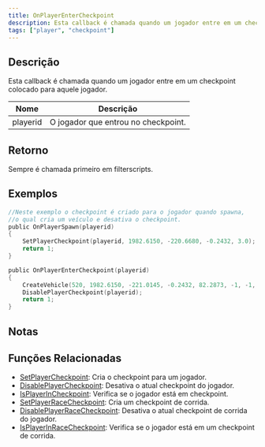 ```yaml
---
title: OnPlayerEnterCheckpoint
description: Esta callback é chamada quando um jogador entre em um checkpoint colocado para aquele jogador.
tags: ["player", "checkpoint"]
---
```


## Descrição

Esta callback é chamada quando um jogador entre em um checkpoint colocado para aquele jogador.

| Nome     | Descrição                           |
| -------- | ----------------------------------- |
| playerid | O jogador que entrou no checkpoint. |

## Retorno

Sempre é chamada primeiro em filterscripts.

## Exemplos

```c
//Neste exemplo o checkpoint é criado para o jogador quando spawna,
//o qual cria um veículo e desativa o checkpoint.
public OnPlayerSpawn(playerid)
{
    SetPlayerCheckpoint(playerid, 1982.6150, -220.6680, -0.2432, 3.0);
    return 1;
}

public OnPlayerEnterCheckpoint(playerid)
{
    CreateVehicle(520, 1982.6150, -221.0145, -0.2432, 82.2873, -1, -1, 60000);
    DisablePlayerCheckpoint(playerid);
    return 1;
}
```

## Notas

<TipNPCCallbacksPT />

## Funções Relacionadas

- [SetPlayerCheckpoint](../functions/SetPlayerCheckpoint.md): Cria o checkpoint para um jogador.
- [DisablePlayerCheckpoint](../functions/DisablePlayerCheckpoint.md): Desativa o atual checkpoint do jogador.
- [IsPlayerInCheckpoint](../functions/IsPlayerInRaceCheckpoint.md): Verifica se o jogador está em checkpoint.
- [SetPlayerRaceCheckpoint](../functions/SetPlayerRaceCheckpoint.md): Cria um checkpoint de corrida.
- [DisablePlayerRaceCheckpoint](../functions/DisablePlayerRaceCheckpoint.md): Desativa o atual checkpoint de corrida do jogador.
- [IsPlayerInRaceCheckpoint](../functions/IsPlayerInRaceCheckpoint.md): Verifica se o jogador está em um checkpoint de corrida.
